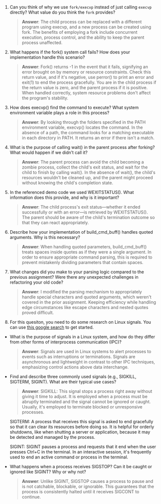 1. Can you think of why we use `fork/execvp` instead of just calling `execvp` directly? What value do you think the `fork` provides?

    > **Answer**:  The child process can be replaced with a different program using execvp, and a new process can be created using fork. The benefits of employing a fork include concurrent execution, process control, and the ability to keep the parent process unaffected.

2. What happens if the fork() system call fails? How does your implementation handle this scenario?

    > **Answer**:  Fork() returns -1 in the event that it fails, signifying an error brought on by memory or resource constraints. Check this return value, and if it's negative, use perror() to print an error and exit(1) to end the process gracefully. You are in the child process if the return value is zero, and the parent process if it is positive. When handled correctly, system resource problems don't affect the program's stability.

3. How does execvp() find the command to execute? What system environment variable plays a role in this process?

    > **Answer**:  By looking through the folders specified in the PATH environment variable, execvp() locates the command. In the absence of a path, the command looks for a matching executable in each directory in PATH. It returns an error if there isn't a match.

4. What is the purpose of calling wait() in the parent process after forking? What would happen if we didn’t call it?

    > **Answer**:  The parent process can avoid the child becoming a zombie process, collect the child's exit status, and wait for the child to finish by calling wait(). In the absence of wait(), the child's resources wouldn't be cleaned up, and the parent might proceed without knowing the child's completion state.

5. In the referenced demo code we used WEXITSTATUS(). What information does this provide, and why is it important?

    > **Answer**:  The child process's exit status—whether it ended successfully or with an error—is retrieved by WEXITSTATUS(). The parent should be aware of the child's termination outcome so that they can react appropriately.

6. Describe how your implementation of build_cmd_buff() handles quoted arguments. Why is this necessary?

    > **Answer**:  When handling quoted parameters, build_cmd_buff() treats spaces inside quotes as if they were a single argument. In order to ensure appropriate command parsing, this is required to prevent mistakenly dividing parameters that contain spaces.

7. What changes did you make to your parsing logic compared to the previous assignment? Were there any unexpected challenges in refactoring your old code?

    > **Answer**:  I modified the parsing mechanism to appropriately handle special characters and quoted arguments, which weren't covered in the prior assignment. Keeping efficiency while handling edge circumstances like escape characters and nested quotes proved difficult.

8. For this quesiton, you need to do some research on Linux signals. You can use [this google search](https://www.google.com/search?q=Linux+signals+overview+site%3Aman7.org+OR+site%3Alinux.die.net+OR+site%3Atldp.org&oq=Linux+signals+overview+site%3Aman7.org+OR+site%3Alinux.die.net+OR+site%3Atldp.org&gs_lcrp=EgZjaHJvbWUyBggAEEUYOdIBBzc2MGowajeoAgCwAgA&sourceid=chrome&ie=UTF-8) to get started.

- What is the purpose of signals in a Linux system, and how do they differ from other forms of interprocess communication (IPC)?

    > **Answer**:  Signals are used in Linux systems to alert processes to events such as interruptions or terminations. Signals are asynchronous and lightweight in contrast to other IPC techniques, emphasizing control actions above data interchange.

- Find and describe three commonly used signals (e.g., SIGKILL, SIGTERM, SIGINT). What are their typical use cases?

    > **Answer**:  SIGKILL: This signal stops a process right away without giving it time to adjust. It is employed when a process must be abruptly terminated and the signal cannot be ignored or caught. Usually, it's employed to terminate blocked or unresponsive processes.

    SIGTERM: A process that receives this signal is asked to end gracefully so that it can clear its resources before doing so. It is helpful for orderly shutdowns, like when shutting a server or application, because it may be detected and managed by the process.


    SIGINT: SIGINT pauses a process and requests that it end when the user presses Ctrl+C in the terminal. In an interactive session, it's frequently used to end an active command or process in the terminal.

- What happens when a process receives SIGSTOP? Can it be caught or ignored like SIGINT? Why or why not?

    > **Answer**:  Unlike SIGINT, SIGSTOP causes a process to pause and is not catchable, blockable, or ignorable. This guarantees that the process is consistently halted until it receives SIGCONT to continue.
